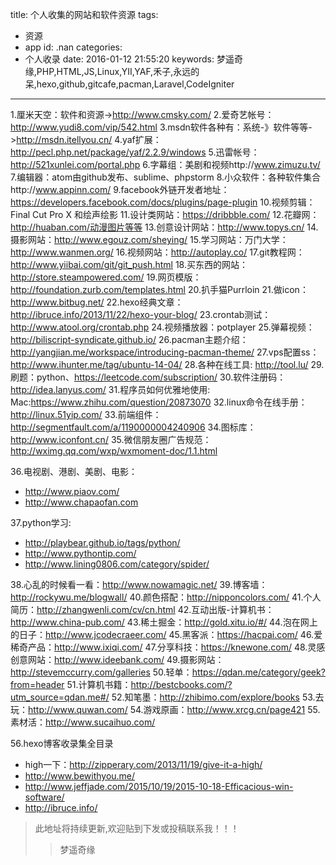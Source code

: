 title: 个人收集的网站和软件资源
tags:
  - 资源
  - app
id: .nan
categories:
  - 个人收录
date: 2016-01-12 21:55:20
keywords: 梦遥奇缘,PHP,HTML,JS,Linux,YII,YAF,禾子,永远的呆,hexo,github,gitcafe,pacman,Laravel,CodeIgniter
---
1.厘米天空：软件和资源->http://www.cmsky.com/
2.爱奇艺帐号：http://www.yudi8.com/vip/542.html
3.msdn软件各种有：系统-》软件等等->http://msdn.itellyou.cn/
4.yaf扩展：http://pecl.php.net/package/yaf/2.2.9/windows
5.迅雷帐号：http://521xunlei.com/portal.php
6.字幕组：美剧和视频http://www.zimuzu.tv/
7.编辑器：atom由github发布、sublime、phpstorm
8.小众软件：各种软件集合http://www.appinn.com/
9.facebook外链开发者地址：https://developers.facebook.com/docs/plugins/page-plugin 
10.视频剪辑：Final Cut Pro X 和绘声绘影
11.设计类网站：https://dribbble.com/
12.花瓣网：http://huaban.com/动漫图片等等
13.创意设计网站：http://www.topys.cn/
14.摄影网站：http://www.egouz.com/sheying/
15.学习网站：万门大学：http://www.wanmen.org/
16.视频网站：http://autoplay.co/
17.git教程网：http://www.yiibai.com/git/git_push.html
18.买东西的网站：http://store.steampowered.com/
19.网页模版：http://foundation.zurb.com/templates.html
20.扒手猫Purrloin
21.做icon：http://www.bitbug.net/
22.hexo经典文章：http://ibruce.info/2013/11/22/hexo-your-blog/
23.crontab测试：  http://www.atool.org/crontab.php
24.视频播放器：potplayer
25.弹幕视频：http://biliscript-syndicate.github.io/
26.pacman主题介绍：http://yangjian.me/workspace/introducing-pacman-theme/
27.vps配置ss：http://www.ihunter.me/tag/ubuntu-14-04/
28.各种在线工具: http://tool.lu/
29.刷题：python、https://leetcode.com/subscription/
30.软件注册码：http://idea.lanyus.com/
31.程序员如何优雅地使用: Mac:https://www.zhihu.com/question/20873070
32.linux命令在线手册：http://linux.51yip.com/
33.前端组件：http://segmentfault.com/a/1190000004240906
34.图标库：http://www.iconfont.cn/
35.微信朋友圈广告规范：http://wximg.qq.com/wxp/wxmoment-doc/1.1.html

36.电视剧、港剧、美剧、电影：
+ http://www.piaov.com/
+ http://www.chapaofan.com

37.python学习:
+ http://playbear.github.io/tags/python/     
+ http://www.pythontip.com/
+ http://www.lining0806.com/category/spider/

38.心乱的时候看一看：http://www.nowamagic.net/
39.博客墙：http://rockywu.me/blogwall/
40.颜色搭配：http://nipponcolors.com/
41.个人简历：http://zhangwenli.com/cv/cn.html
42.互动出版-计算机书：http://www.china-pub.com/
43.稀土掘金：http://gold.xitu.io/#/
44.泡在网上的日子：http://www.jcodecraeer.com/
45.黑客派：https://hacpai.com/
46.爱稀奇产品：http://www.ixiqi.com/
47.分享科技：https://knewone.com/
48.灵感创意网站：http://www.ideebank.com/
49.摄影网站：http://stevemccurry.com/galleries
50.轻单：https://qdan.me/category/geek?from=header
51.计算机书籍：http://bestcbooks.com/?utm_source=qdan.me#/
52.知笔墨：http://zhibimo.com/explore/books
53.去玩：http://www.quwan.com/
54.游戏原画：http://www.xrcg.cn/page421
55.素材活：http://www.sucaihuo.com/

56.hexo博客收录集全目录  
+ high一下：http://zipperary.com/2013/11/19/give-it-a-high/
+ http://www.bewithyou.me/     
+ http://www.jeffjade.com/2015/10/19/2015-10-18-Efficacious-win-software/
+ http://ibruce.info/

>此地址将持续更新,欢迎贴到下发或投稿联系我！！！
 >>梦遥奇缘
